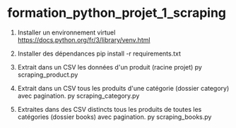 # formation_python_projet_1_scraping

1) Installer un environnement virtuel
https://docs.python.org/fr/3/library/venv.html

2) Installer des dépendances
pip install -r requirements.txt

3) Extrait dans un CSV les données d'un produit (racine projet)
py scraping_product.py

4) Extrait dans un CSV tous les produits d'une catégorie (dossier category) avec pagination.
py scraping_category.py

5) Extraites dans des CSV distincts tous les produits de toutes les catégories (dossier books) avec pagination.
py scraping_books.py